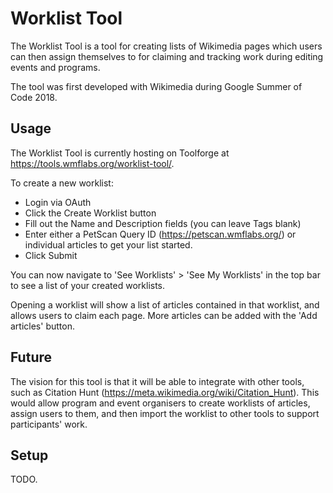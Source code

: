 # Worklist Tool
The Worklist Tool is a tool for creating lists of Wikimedia pages which users can then assign themselves to for claiming and tracking work during editing events and programs.

The tool was first developed with Wikimedia during Google Summer of Code 2018.

## Usage
The Worklist Tool is currently hosting on Toolforge at https://tools.wmflabs.org/worklist-tool/.

To create a new worklist:

* Login via OAuth
* Click the Create Worklist button
* Fill out the Name and Description fields (you can leave Tags blank)
* Enter either a PetScan Query ID (https://petscan.wmflabs.org/) or individual articles to get your list started.
* Click Submit

You can now navigate to 'See Worklists' > 'See My Worklists' in the top bar to see a list of your created worklists.

Opening a worklist will show a list of articles contained in that worklist, and allows users to claim each page. More articles can be added with the 'Add articles' button.

## Future
The vision for this tool is that it will be able to integrate with other tools, such as Citation Hunt (https://meta.wikimedia.org/wiki/Citation_Hunt). This would allow program and event organisers to create worklists of articles, assign users to them, and then import the worklist to other tools to support participants' work.

## Setup
TODO.
